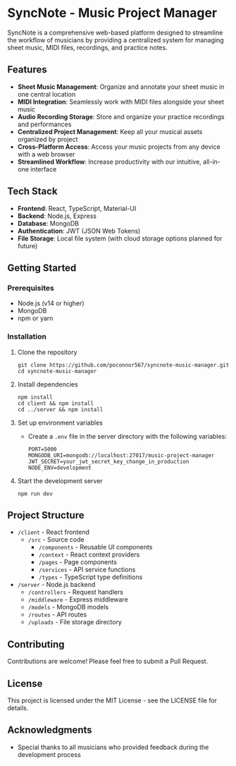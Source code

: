 # SyncNote - Music Project Manager

SyncNote is a comprehensive web-based platform designed to streamline the workflow of musicians by providing a centralized system for managing sheet music, MIDI files, recordings, and practice notes.

## Features

- **Sheet Music Management**: Organize and annotate your sheet music in one central location
- **MIDI Integration**: Seamlessly work with MIDI files alongside your sheet music
- **Audio Recording Storage**: Store and organize your practice recordings and performances
- **Centralized Project Management**: Keep all your musical assets organized by project
- **Cross-Platform Access**: Access your music projects from any device with a web browser
- **Streamlined Workflow**: Increase productivity with our intuitive, all-in-one interface

## Tech Stack

- **Frontend**: React, TypeScript, Material-UI
- **Backend**: Node.js, Express
- **Database**: MongoDB
- **Authentication**: JWT (JSON Web Tokens)
- **File Storage**: Local file system (with cloud storage options planned for future)

## Getting Started

### Prerequisites

- Node.js (v14 or higher)
- MongoDB
- npm or yarn

### Installation

1. Clone the repository
   ```
   git clone https://github.com/poconnor567/syncnote-music-manager.git
   cd syncnote-music-manager
   ```

2. Install dependencies
   ```
   npm install
   cd client && npm install
   cd ../server && npm install
   ```

3. Set up environment variables
   - Create a `.env` file in the server directory with the following variables:
     ```
     PORT=5000
     MONGODB_URI=mongodb://localhost:27017/music-project-manager
     JWT_SECRET=your_jwt_secret_key_change_in_production
     NODE_ENV=development
     ```

4. Start the development server
   ```
   npm run dev
   ```

## Project Structure

- `/client` - React frontend
  - `/src` - Source code
    - `/components` - Reusable UI components
    - `/context` - React context providers
    - `/pages` - Page components
    - `/services` - API service functions
    - `/types` - TypeScript type definitions
- `/server` - Node.js backend
  - `/controllers` - Request handlers
  - `/middleware` - Express middleware
  - `/models` - MongoDB models
  - `/routes` - API routes
  - `/uploads` - File storage directory

## Contributing

Contributions are welcome! Please feel free to submit a Pull Request.

## License

This project is licensed under the MIT License - see the LICENSE file for details.

## Acknowledgments

- Special thanks to all musicians who provided feedback during the development process 